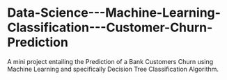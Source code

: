 # Data-Science---Machine-Learning-Classification---Customer-Churn-Prediction
A mini project entailing the Prediction of a Bank Customers Churn using Machine Learning and specifically Decision Tree Classification Algorithm.
